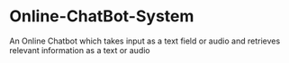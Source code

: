 # Online-ChatBot-System
An Online Chatbot which takes input as a text field or audio and retrieves relevant information as a text or audio
